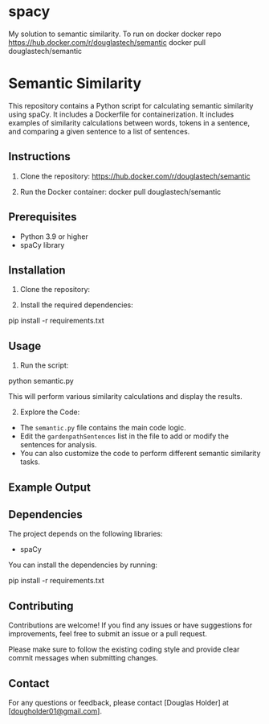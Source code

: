 # spacy
My solution to semantic similarity.
To run on docker docker repo https://hub.docker.com/r/douglastech/semantic
docker pull douglastech/semantic
# Semantic Similarity

This repository contains a Python script for calculating semantic similarity using spaCy. It includes a Dockerfile for containerization.
It includes examples of similarity calculations between words, tokens in a sentence, and comparing a given sentence to a list of sentences.

## Instructions

1. Clone the repository: https://hub.docker.com/r/douglastech/semantic


2. Run the Docker container: docker pull douglastech/semantic

## Prerequisites

- Python 3.9 or higher
- spaCy library

## Installation

1. Clone the repository:


2. Install the required dependencies:

pip install -r requirements.txt


## Usage

1. Run the script:

python semantic.py

This will perform various similarity calculations and display the results.

2. Explore the Code:

- The `semantic.py` file contains the main code logic.
- Edit the `gardenpathSentences` list in the file to add or modify the sentences for analysis.
- You can also customize the code to perform different semantic similarity tasks.

## Example Output


## Dependencies

The project depends on the following libraries:

- spaCy

You can install the dependencies by running:

pip install -r requirements.txt

## Contributing

Contributions are welcome! If you find any issues or have suggestions for improvements, feel free to submit an issue or a pull request.

Please make sure to follow the existing coding style and provide clear commit messages when submitting changes.


## Contact

For any questions or feedback, please contact [Douglas Holder] at [dougholder01@gmail.com].



